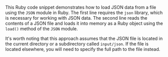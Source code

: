 
This Ruby code snippet demonstrates how to load JSON data from a file using the `JSON` module in Ruby. The first line requires the `json` library, which is necessary for working with JSON data. The second line reads the contents of a JSON file and loads it into memory as a Ruby object using the `load()` method of the `JSON` module.

It's worth noting that this approach assumes that the JSON file is located in the current directory or a subdirectory called `input/json`. If the file is located elsewhere, you will need to specify the full path to the file instead.